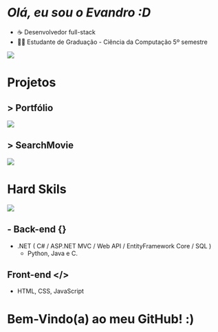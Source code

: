# *Olá, eu sou o Evandro :D*

- ☕ Desenvolvedor full-stack
- 👨‍💻 Estudante de Graduação - Ciência da Computação 5º semestre

<a href="https://evandru.github.io"><img align="center" src="https://github-readme-stats.vercel.app/api?username=Evandru&show_icons=true&theme=radical&title_color=8E2DE2&text_color=fff&icon_color=8E2DE2"></a>

# Projetos

## > Portfólio
<a href="https://evandru.github.io"><img align="center" src="https://github-readme-stats.vercel.app/api/pin/?username=Evandru&repo=evandru.github.io&show_icons=true&theme=radical&title_color=8E2DE2&text_color=fff&icon_color=8E2DE2"></a>

## > SearchMovie
<a href="https://searchmovie.azurewebsites.net"><img align="center" src="https://github-readme-stats.vercel.app/api/pin/?username=Evandru&repo=SearchMovie&show_icons=true&theme=radical&title_color=8E2DE2&text_color=fff&icon_color=8E2DE2"></a>


# Hard Skils

<a href="https://evandru.github.io"><img align="center" src="https://github-readme-stats.vercel.app/api/top-langs/?username=Evandru&size_weight=0.5&count_weight=0.5&layout=compact&show_icons=true&theme=radical&title_color=8E2DE2&text_color=fff&icon_color=8E2DE2"></a>

## - Back-end {}
 - .NET ( C# / ASP.NET MVC / Web API / EntityFramework Core / SQL )
   - Python, Java e C.

## Front-end </>
 - HTML, CSS, JavaScript

# Bem-Vindo(a) ao meu GitHub! :)
